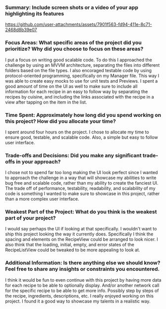 ### Summary: Include screen shots or a video of your app highlighting its features

https://github.com/user-attachments/assets/7901f563-fd94-411e-8c71-2468d8b39e07

### Focus Areas: What specific areas of the project did you prioritize? Why did you choose to focus on these areas?
I put a focus on writing good scalable code. To do this I approached the challenge by using an MVVM architecture, separating the files into different folders based on the file types. I also encoraged testable code by using protocol-oriented programming, specifically on my Manager file. This way I was able to create easy mocks to use for unit tests and Previews. I spent a good amount of time on the UI as well to make sure to include all information for each recipe in an easy to follow way by separating the recipes by cuisine, and including the links associated with the recipe in a view after tapping on the item in the list.

### Time Spent: Approximately how long did you spend working on this project? How did you allocate your time?
I spent around four hours on the project. I chose to allocate my time to ensure good, testable, and scalable code. Also, a simple but easy to follow user interface.

### Trade-offs and Decisions: Did you make any significant trade-offs in your approach?
I chose not to spend far too long making the UI look perfect since I wanted to approach the challenge in a way that will showcase my abilities to write bug free and scalable code, rather than my ability to create the fanciest UI. The trade off of performance, testability, readability, and scalability of my code is something I wanted to make sure to showcase in this project, rather than a more complex user interface.

### Weakest Part of the Project: What do you think is the weakest part of your project?
I would say perhaps the UI if looking at that specifically. I wouldn't want to ship this project looking the way it currently does. Specifically I think the spacing and elements on the RecipeView could be arranged to look nicer. I also think that the loading, initial, empty, and error states of the RecipeListView could be tweaked to be more appealing to look at.

### Additional Information: Is there anything else we should know? Feel free to share any insights or constraints you encountered.
I think it would be fun to even continue with this project by having more data for each recipe to be able to optionally display. And/or another network call for the specific recipe to be able to get more info. Possibly step by steps of the recipe, ingredients, descriptions, etc. I really enjoyed working on this project. I found it a good way to showcase my talents in a realistic way.
